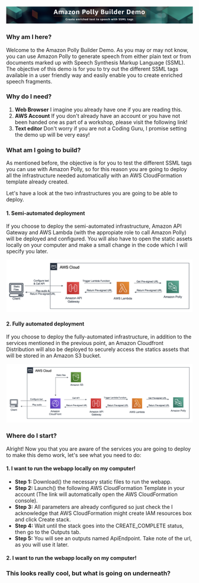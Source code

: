 ![Banner](src/images/banner.png)
### Why am I here?
Welcome to the Amazon Polly Builder Demo. As you may or may not know, you can use Amazon Polly to generate speech from either plain text or from documents marked up with Speech Synthesis Markup Language (SSML). The objective of this demo is for you to try out the different SSML tags available in a user friendly way and easily enable you to create enriched speech fragments.

### Why do I need?


1. **Web Browser** I imagine you already have one if you are reading this.  
2. **AWS Account** If you don't already have an account or you have not been handed one as part of a workshop, please visit the following link! 
3. **Text editor** Don't worry if you are not a Coding Guru, I promise setting the demo up will be very easy!


### What am I going to build?

As mentioned before, the objective is for you to test the different SSML tags you can use with Amazon Polly, so for this reason you are going to deploy all the infrastructure needed automatically with an AWS CloudFormation template already created. 

Let's have a look at the two infrastructures you are going to be able to deploy. 

#### 1. Semi-automated deployment

If you choose to deploy the semi-automated infrastructure, Amazon API Gateway and AWS Lambda (with the appropiate role to call Amazon Polly) will be deployed and configured. You will also have to open the static assets locally on your computer and make a small change in the code which I will specify you later.

![Semi-Automated](src/images/semi-automated.png)

#### 2. Fully automated deployment  

If you choose to deploy the fully-automated infrastructure, in addition to the services mentioned in the previous point, an Amazon Cloudfront Distribution will also be deployed to securely access the statics assets that will be stored in an Amazon S3 bucket. 

![Semi-Automated](src/images/fully-automated.png )

### Where do I start?

Alright! Now you that you are aware of the services you are going to deploy to make this demo work, let's see what you need to do:

#### 1. I want to run the webapp locally on my computer!
- **Step 1:** Download() the necessary static files to run the webapp.
- **Step 2:** Launch() the following AWS CloudFormation Template in your account (The link will automatically open the AWS CloudFormation console).  
- **Step 3:** All parameters are already configured so just check the I acknowledge that AWS CloudFormation might create IAM resources box and click Create stack.
- **Step 4:** Wait until the stack goes into the CREATE_COMPLETE status, then go to the Outputs tab.
- **Step 5:** You will see an outputs named ApiEndpoint. Take note of the url, as you will use it later. 


#### 2. I want to run the webapp locally on my computer!
### This looks really cool, but what is going on underneath?
